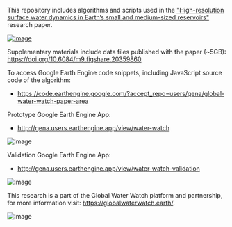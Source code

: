 This repository includes algorithms and scripts used in the ["High-resolution surface water dynamics in Earth’s small and medium-sized reservoirs"](https://doi.org/10.1038/S41598-022-17074-6) research paper.

[![image](https://user-images.githubusercontent.com/169821/184420138-2d6815e7-4760-4637-9f93-e1beff14fe5e.png)](https://doi.org/10.1038/S41598-022-17074-6)

Supplementary materials include data files published with the paper (~5GB): https://doi.org/10.6084/m9.figshare.20359860

To access Google Earth Engine code snippets, including JavaScript source code of the algorithm:

* https://code.earthengine.google.com/?accept_repo=users/gena/global-water-watch-paper-area

Prototype Google Earth Engine App:

* http://gena.users.earthengine.app/view/water-watch

![image](https://user-images.githubusercontent.com/169821/173349993-94241e2d-585d-4fd9-957e-87cb6e07ce42.png)

Validation Google Earth Engine App:

* http://gena.users.earthengine.app/view/water-watch-validation

![image](https://user-images.githubusercontent.com/169821/180023268-150c42a9-9bc5-428f-b00b-a0e8402e75d2.png)

This research is a part of the Global Water Watch platform and partnership, for more information visit: https://globalwaterwatch.earth/.

![image](https://user-images.githubusercontent.com/169821/180023671-e6e3ab68-c87e-40a6-ad99-5500e8fef81a.png)
